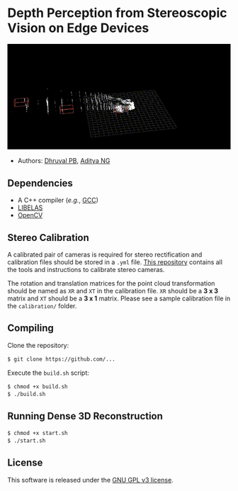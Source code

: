 # Depth Perception from Stereoscopic Vision on Edge Devices

![demo](https://github.com/AdityaNG/Depth-Perception-from-Stereoscopic-Vision-on-Edge-Devices/blob/main/imgs/Point_Cloud_Outputs/Oct_29_2020/p2_final.gif?raw=true)


- Authors: [Dhruval PB](http://github.com/Dhruval360), [Aditya NG](http://github.com/AdityaNG)

## Dependencies

- A C++ compiler (*e.g.*, [GCC](http://gcc.gnu.org/))
- [LIBELAS](http://www.cvlibs.net/software/libelas/) 
- [OpenCV](https://github.com/opencv/opencv)

## Stereo Calibration

A calibrated pair of cameras is required for stereo rectification and calibration files should be stored in a `.yml` file. 
[This repository](https://github.com/sourishg/stereo-calibration) contains all the tools and instructions to calibrate stereo cameras.

The rotation and translation matrices for the point cloud transformation should be named as `XR` and `XT` in the calibration file. `XR` should be a **3 x 3** 
matrix and `XT` should be a **3 x 1** matrix. Please see a sample calibration file in the `calibration/` folder.

## Compiling

Clone the repository:

```bash
$ git clone https://github.com/...
```

Execute the `build.sh` script:

```bash
$ chmod +x build.sh
$ ./build.sh
```

## Running Dense 3D Reconstruction

```bash
$ chmod +x start.sh
$ ./start.sh
```

## License

This software is released under the [GNU GPL v3 license](LICENSE).
